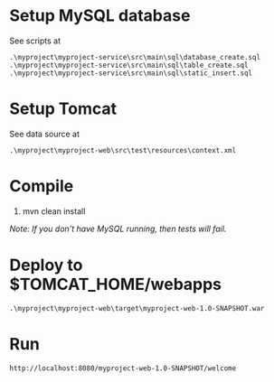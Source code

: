 # Setup MySQL database

See scripts at 
```
.\myproject\myproject-service\src\main\sql\database_create.sql
.\myproject\myproject-service\src\main\sql\table_create.sql
.\myproject\myproject-service\src\main\sql\static_insert.sql
```

# Setup Tomcat 

See data source at
```
.\myproject\myproject-web\src\test\resources\context.xml 
```

# Compile 

1. mvn clean install 

_Note: If you don’t have MySQL running, then tests will fail._

# Deploy to $TOMCAT_HOME/webapps

```
.\myproject\myproject-web\target\myproject-web-1.0-SNAPSHOT.war 
```

# Run

```
http://localhost:8080/myproject-web-1.0-SNAPSHOT/welcome
```